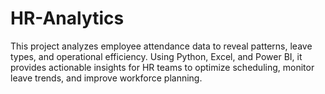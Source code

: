 # HR-Analytics
This project analyzes employee attendance data to reveal patterns, leave types, and operational efficiency. Using Python, Excel, and Power BI, it provides actionable insights for HR teams to optimize scheduling, monitor leave trends, and improve workforce planning.
